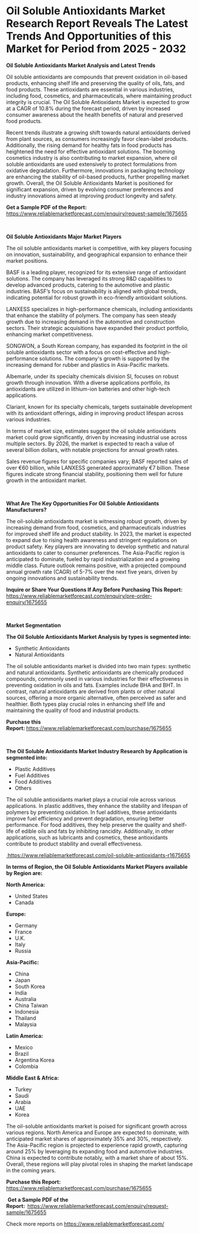 <p><h1>Oil Soluble Antioxidants Market Research Report Reveals The Latest Trends And Opportunities of this Market for Period from 2025 - 2032</h1></p><p><strong>Oil Soluble Antioxidants Market Analysis and Latest Trends</strong></p>
<p><p>Oil soluble antioxidants are compounds that prevent oxidation in oil-based products, enhancing shelf life and preserving the quality of oils, fats, and food products. These antioxidants are essential in various industries, including food, cosmetics, and pharmaceuticals, where maintaining product integrity is crucial. The Oil Soluble Antioxidants Market is expected to grow at a CAGR of 10.8% during the forecast period, driven by increased consumer awareness about the health benefits of natural and preserved food products. </p><p>Recent trends illustrate a growing shift towards natural antioxidants derived from plant sources, as consumers increasingly favor clean-label products. Additionally, the rising demand for healthy fats in food products has heightened the need for effective antioxidant solutions. The booming cosmetics industry is also contributing to market expansion, where oil soluble antioxidants are used extensively to protect formulations from oxidative degradation. Furthermore, innovations in packaging technology are enhancing the stability of oil-based products, further propelling market growth. Overall, the Oil Soluble Antioxidants Market is positioned for significant expansion, driven by evolving consumer preferences and industry innovations aimed at improving product longevity and safety.</p></p>
<p><strong>Get a Sample PDF of the Report:&nbsp;</strong> <a href="https://www.reliablemarketforecast.com/enquiry/request-sample/1675655?utm_campaign=2929&utm_medium=2&utm_source=Github&utm_content=ia&utm_term=02042025&utm_id=oil-soluble-antioxidants">https://www.reliablemarketforecast.com/enquiry/request-sample/1675655</a></p>
<p>&nbsp;</p>
<p><strong>Oil Soluble Antioxidants Major Market Players</strong></p>
<p><p>The oil soluble antioxidants market is competitive, with key players focusing on innovation, sustainability, and geographical expansion to enhance their market positions.</p><p>BASF is a leading player, recognized for its extensive range of antioxidant solutions. The company has leveraged its strong R&D capabilities to develop advanced products, catering to the automotive and plastic industries. BASF’s focus on sustainability is aligned with global trends, indicating potential for robust growth in eco-friendly antioxidant solutions.</p><p>LANXESS specializes in high-performance chemicals, including antioxidants that enhance the stability of polymers. The company has seen steady growth due to increasing demand in the automotive and construction sectors. Their strategic acquisitions have expanded their product portfolio, enhancing market competitiveness.</p><p>SONGWON, a South Korean company, has expanded its footprint in the oil soluble antioxidants sector with a focus on cost-effective and high-performance solutions. The company's growth is supported by the increasing demand for rubber and plastics in Asia-Pacific markets. </p><p>Albemarle, under its specialty chemicals division SI, focuses on robust growth through innovation. With a diverse applications portfolio, its antioxidants are utilized in lithium-ion batteries and other high-tech applications.</p><p>Clariant, known for its specialty chemicals, targets sustainable development with its antioxidant offerings, aiding in improving product lifespan across various industries.</p><p>In terms of market size, estimates suggest the oil soluble antioxidants market could grow significantly, driven by increasing industrial use across multiple sectors. By 2026, the market is expected to reach a value of several billion dollars, with notable projections for annual growth rates.</p><p>Sales revenue figures for specific companies vary; BASF reported sales of over €60 billion, while LANXESS generated approximately €7 billion. These figures indicate strong financial stability, positioning them well for future growth in the antioxidant market.</p></p>
<p>&nbsp;</p>
<p><strong>What Are The Key Opportunities For Oil Soluble Antioxidants Manufacturers?</strong></p>
<p><p>The oil-soluble antioxidants market is witnessing robust growth, driven by increasing demand from food, cosmetics, and pharmaceuticals industries for improved shelf life and product stability. In 2023, the market is expected to expand due to rising health awareness and stringent regulations on product safety. Key players are innovating to develop synthetic and natural antioxidants to cater to consumer preferences. The Asia-Pacific region is anticipated to dominate, fueled by rapid industrialization and a growing middle class. Future outlook remains positive, with a projected compound annual growth rate (CAGR) of 5-7% over the next five years, driven by ongoing innovations and sustainability trends.</p></p>
<p><strong>Inquire or Share Your Questions If Any Before Purchasing This Report:</strong> <a href="https://www.reliablemarketforecast.com/enquiry/pre-order-enquiry/1675655?utm_campaign=2929&utm_medium=2&utm_source=Github&utm_content=ia&utm_term=02042025&utm_id=oil-soluble-antioxidants">https://www.reliablemarketforecast.com/enquiry/pre-order-enquiry/1675655</a></p>
<p>&nbsp;</p>
<p><strong>Market Segmentation</strong></p>
<p><strong>The Oil Soluble Antioxidants Market Analysis by types is segmented into:</strong></p>
<p><ul><li>Synthetic Antioxidants</li><li>Natural Antioxidants</li></ul></p>
<p><p>The oil soluble antioxidants market is divided into two main types: synthetic and natural antioxidants. Synthetic antioxidants are chemically produced compounds, commonly used in various industries for their effectiveness in preventing oxidation in oils and fats. Examples include BHA and BHT. In contrast, natural antioxidants are derived from plants or other natural sources, offering a more organic alternative, often perceived as safer and healthier. Both types play crucial roles in enhancing shelf life and maintaining the quality of food and industrial products.</p></p>
<p><strong>Purchase this Report:&nbsp;</strong><a href="https://www.reliablemarketforecast.com/purchase/1675655?utm_campaign=2929&utm_medium=2&utm_source=Github&utm_content=ia&utm_term=02042025&utm_id=oil-soluble-antioxidants">https://www.reliablemarketforecast.com/purchase/1675655</a></p>
<p>&nbsp;</p>
<p><strong>The Oil Soluble Antioxidants Market Industry Research by Application is segmented into:</strong></p>
<p><ul><li>Plastic Additives</li><li>Fuel Additives</li><li>Food Additives</li><li>Others</li></ul></p>
<p><p>The oil soluble antioxidants market plays a crucial role across various applications. In plastic additives, they enhance the stability and lifespan of polymers by preventing oxidation. In fuel additives, these antioxidants improve fuel efficiency and prevent degradation, ensuring better performance. For food additives, they help preserve the quality and shelf-life of edible oils and fats by inhibiting rancidity. Additionally, in other applications, such as lubricants and cosmetics, these antioxidants contribute to product stability and overall effectiveness.</p></p>
<p><a href="https://www.reliablemarketforecast.com/oil-soluble-antioxidants-r1675655?utm_campaign=2929&utm_medium=2&utm_source=Github&utm_content=ia&utm_term=02042025&utm_id=oil-soluble-antioxidants">&nbsp;https://www.reliablemarketforecast.com/oil-soluble-antioxidants-r1675655</a></p>
<p><strong>In terms of Region, the Oil Soluble Antioxidants Market Players available by Region are:</strong></p>
<p>
    <p> <strong> North America: </strong>
        <ul>
            <li>United States</li>
            <li>Canada</li>
        </ul>
        </p> 
    <p> <strong> Europe: </strong>
        <ul>
            <li>Germany</li>
            <li>France</li>
            <li>U.K.</li>
            <li>Italy</li>
            <li>Russia</li>
        </ul>
        </p> 
    <p> <strong> Asia-Pacific: </strong>
        <ul>
            <li>China</li>
            <li>Japan</li>
            <li>South Korea</li>
            <li>India</li>
            <li>Australia</li>
            <li>China Taiwan</li>
            <li>Indonesia</li>
            <li>Thailand</li>
            <li>Malaysia</li>
        </ul>
        </p> 
    <p> <strong> Latin America: </strong>
        <ul>
            <li>Mexico</li>
            <li>Brazil</li>
            <li>Argentina Korea</li>
            <li>Colombia</li>
        </ul>
        </p> 
    <p> <strong> Middle East & Africa: </strong>
        <ul>
            <li>Turkey</li>
            <li>Saudi</li>
            <li>Arabia</li>
            <li>UAE</li>
            <li>Korea</li>
        </ul>
    </p>
    </p>
<p><p>The oil-soluble antioxidants market is poised for significant growth across various regions. North America and Europe are expected to dominate, with anticipated market shares of approximately 35% and 30%, respectively. The Asia-Pacific region is projected to experience rapid growth, capturing around 25% by leveraging its expanding food and automotive industries. China is expected to contribute notably, with a market share of about 15%. Overall, these regions will play pivotal roles in shaping the market landscape in the coming years.</p></p>
<p><strong>Purchase this Report: </strong><a href="https://www.reliablemarketforecast.com/purchase/1675655?utm_campaign=2929&utm_medium=2&utm_source=Github&utm_content=ia&utm_term=02042025&utm_id=oil-soluble-antioxidants">https://www.reliablemarketforecast.com/purchase/1675655</a></p>
<p>&nbsp;<strong>Get a Sample PDF of the Report:&nbsp;&nbsp;</strong><a href="https://www.reliablemarketforecast.com/enquiry/request-sample/1675655?utm_campaign=2929&utm_medium=2&utm_source=Github&utm_content=ia&utm_term=02042025&utm_id=oil-soluble-antioxidants">https://www.reliablemarketforecast.com/enquiry/request-sample/1675655</a></p>
<p><strong></strong></p>
<p>Check more reports on <a href="https://www.reliablemarketforecast.com/?utm_campaign=2929&utm_medium=2&utm_source=Github&utm_content=ia&utm_term=02042025&utm_id=oil-soluble-antioxidants">https://www.reliablemarketforecast.com/</a></p>